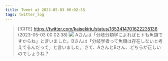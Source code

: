 ```yaml
---
title: Tweet at 2023-05-03 00:02:38
tags: twitter_log
---
```


> [!CITE] https://twitter.com/kaisekiriu/status/1653414701622235136 (2023-05-03 00:02:38)
> ![](https://twitter.com/kaisekiriu/status/1653414701622235136)
> Aさんは「分岐分類学によればヒトも魚類ですからね」と言いました。Bさんは「分岐学者って魚類は存在しないと考えてるんだって」と言いました。さて、AさんとBさん、どちらが正しいのでしょうね？

